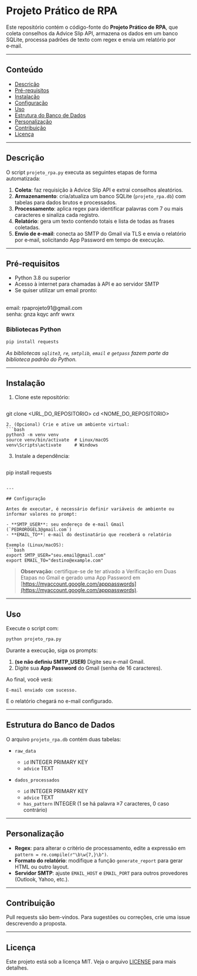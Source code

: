 # Projeto Prático de RPA

Este repositório contém o código-fonte do **Projeto Prático de RPA**, que coleta conselhos da Advice Slip API, armazena os dados em um banco SQLite, processa padrões de texto com regex e envia um relatório por e‑mail.

---

## Conteúdo

* [Descrição](#descrição)
* [Pré-requisitos](#pré-requisitos)
* [Instalação](#instalação)
* [Configuração](#configuração)
* [Uso](#uso)
* [Estrutura do Banco de Dados](#estrutura-do-banco-de-dados)
* [Personalização](#personalização)
* [Contribuição](#contribuição)
* [Licença](#licença)

---

## Descrição

O script `projeto_rpa.py` executa as seguintes etapas de forma automatizada:

1. **Coleta**: faz requisição à Advice Slip API e extrai conselhos aleatórios.
2. **Armazenamento**: cria/atualiza um banco SQLite (`projeto_rpa.db`) com tabelas para dados brutos e processados.
3. **Processamento**: aplica regex para identificar palavras com 7 ou mais caracteres e sinaliza cada registro.
4. **Relatório**: gera um texto contendo totais e lista de todas as frases coletadas.
5. **Envio de e‑mail**: conecta ao SMTP do Gmail via TLS e envia o relatório por e‑mail, solicitando App Password em tempo de execução.

---

## Pré-requisitos

* Python 3.8 ou superior
* Acesso à internet para chamadas à API e ao servidor SMTP
* Se quiser utilizar um email pronto:
<br/>
email: rpaprojeto91@gmail.com <br/>
senha: gnza kqyc anfr wwrx

### Bibliotecas Python

```bash
pip install requests
```

*As bibliotecas `sqlite3`, `re`, `smtplib`, `email` e `getpass` fazem parte da biblioteca padrão do Python.*

---

## Instalação

1. Clone este repositório:

   ```bash
   ```

git clone \<URL\_DO\_REPOSITORIO>
cd \<NOME\_DO\_REPOSITORIO>

````
2. (Opcional) Crie e ative um ambiente virtual:
```bash
python3 -m venv venv
source venv/bin/activate  # Linux/macOS
venv\Scripts\activate     # Windows
````

3. Instale a dependência:

   ```bash
   ```

pip install requests

````

---

## Configuração

Antes de executar, é necessário definir variáveis de ambiente ou informar valores no prompt:

- **SMTP_USER**: seu endereço de e-mail Gmail (`PEDROROGEL3@gmail.com`)
- **EMAIL_TO**: e-mail do destinatário que receberá o relatório

Exemplo (Linux/macOS):
```bash
export SMTP_USER="seu.email@gmail.com"
export EMAIL_TO="destino@example.com"
````

> **Observação:** certifique-se de ter ativado a Verificação em Duas Etapas no Gmail e gerado uma App Password em [https://myaccount.google.com/apppasswords](https://myaccount.google.com/apppasswords).

---

## Uso

Execute o script com:

```bash
python projeto_rpa.py
```

Durante a execução, siga os prompts:

1. **(se não definiu SMTP\_USER)** Digite seu e-mail Gmail.
2. Digite sua **App Password** do Gmail (senha de 16 caracteres).

Ao final, você verá:

```
E-mail enviado com sucesso.
```

E o relatório chegará no e-mail configurado.

---

## Estrutura do Banco de Dados

O arquivo `projeto_rpa.db` contém duas tabelas:

* `raw_data`

  * `id` INTEGER PRIMARY KEY
  * `advice` TEXT
* `dados_processados`

  * `id` INTEGER PRIMARY KEY
  * `advice` TEXT
  * `has_pattern` INTEGER (1 se há palavra ≥7 caracteres, 0 caso contrário)

---

## Personalização

* **Regex**: para alterar o critério de processamento, edite a expressão em `pattern = re.compile(r"\b\w{7,}\b")`.
* **Formato do relatório**: modifique a função `generate_report` para gerar HTML ou outro layout.
* **Servidor SMTP**: ajuste `EMAIL_HOST` e `EMAIL_PORT` para outros provedores (Outlook, Yahoo, etc.).

---

## Contribuição

Pull requests são bem-vindos. Para sugestões ou correções, crie uma issue descrevendo a proposta.

---

## Licença

Este projeto está sob a licença MIT. Veja o arquivo [LICENSE](LICENSE) para mais detalhes.
